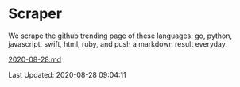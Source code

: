 # Scraper

We scrape the github trending page of these languages: go, python, javascript, swift, html, ruby, and push a markdown result everyday.

[2020-08-28.md](https://github.com/henson/Scraper/blob/master/2020-08-28.md)

Last Updated: 2020-08-28 09:04:11